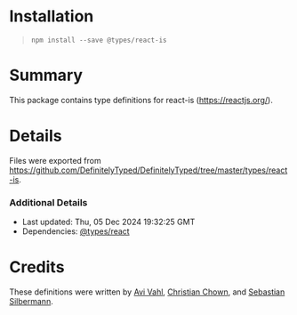 # Installation
> `npm install --save @types/react-is`

# Summary
This package contains type definitions for react-is (https://reactjs.org/).

# Details
Files were exported from https://github.com/DefinitelyTyped/DefinitelyTyped/tree/master/types/react-is.

### Additional Details
 * Last updated: Thu, 05 Dec 2024 19:32:25 GMT
 * Dependencies: [@types/react](https://npmjs.com/package/@types/react)

# Credits
These definitions were written by [Avi Vahl](https://github.com/AviVahl), [Christian Chown](https://github.com/christianchown), and [Sebastian Silbermann](https://github.com/eps1lon).
